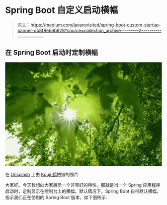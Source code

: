 # Spring Boot 自定义启动横幅

> 原文：<https://medium.com/javarevisited/spring-boot-custom-startup-banner-db8f8eb6b828?source=collection_archive---------2----------------------->

## 在 Spring Boot 启动时定制横幅

![](img/50475d30c2b495dc930b7f985312f9ed.png)

在 [Unsplash](https://unsplash.com?utm_source=medium&utm_medium=referral) 上由 [Kouji 鹤](https://unsplash.com/@pafuxu?utm_source=medium&utm_medium=referral)拍摄的照片

大家好。今天我想向大家展示一个非常好的特性，那就是当一个 Spring 应用程序启动时，定制显示在控制台上的横幅。默认情况下，Spring Boot 自带默认横幅，指示我们正在使用的 Spring Boot 版本，如下图所示: